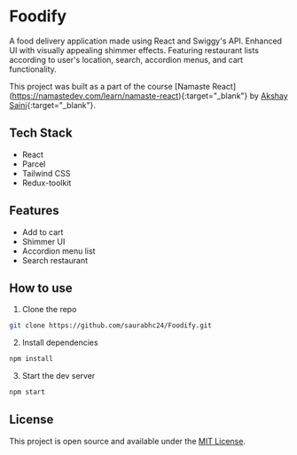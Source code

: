 # Foodify

A food delivery application made using React and Swiggy's API. Enhanced UI with visually appealing shimmer effects. Featuring restaurant lists according to user's location, search, accordion menus, and cart functionality.

This project was built as a part of the course [Namaste React] (https://namastedev.com/learn/namaste-react){:target="_blank"} by [Akshay Saini](https://www.linkedin.com/in/akshaymarch7/){:target="_blank"}.

## Tech Stack

- React
- Parcel
- Tailwind CSS
- Redux-toolkit

## Features

- Add to cart
- Shimmer UI
- Accordion menu list
- Search restaurant 

## How to use

1. Clone the repo

```bash
git clone https://github.com/saurabhc24/Foodify.git
```

2. Install dependencies

```bash
npm install
```

3. Start the dev server

```bash
npm start
```

## License

This project is open source and available under the [MIT License](LICENSE).